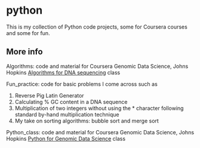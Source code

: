 # python
This is my collection of Python code projects, some for Coursera courses and some for fun.

## More info
Algorithms: code and material for Coursera Genomic Data Science, Johns Hopkins [Algorithms for DNA sequencing](https://www.coursera.org/learn/dna-sequencing/home/welcome) class

Fun_practice: code for basic problems I come across such as
  1. Reverse Pig Latin Generator
  2. Calculating % GC content in a DNA sequence
  3. Multiplication of two integers without using the * character following standard by-hand multiplication technique
  4. My take on sorting algorithms: bubble sort and merge sort

Python_class: code and material for Coursera Genomic Data Science, Johns Hopkins [Python for Genomic Data Science](https://www.coursera.org/learn/python-genomics/home/welcome) class
